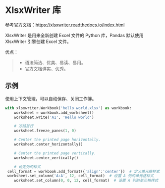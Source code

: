 # XlsxWriter 库

参考官方文档：<https://xlsxwriter.readthedocs.io/index.html>

XlsxWriter 是用来全新创建 Excel 文件的 Python 库，Pandas 默认使用 XlsxWriter 引擎创建 Excel 文件。

优点：

> * 语法简洁、优美、易读、易用。
> * 官方文档详实、优秀。

## 示例

使用上下文管理，可以自动保存、关闭工作簿。

```python
with xlsxwriter.Workbook('hello_world.xlsx') as workbook:
    worksheet = workbook.add_worksheet()
    worksheet.write('A1', 'Hello world')

    # 冻结首行
    worksheet.freeze_panes(1, 0)

    # Center the printed page horizontally.
    worksheet.center_horizontally()

    # Center the printed page vertically.
    worksheet.center_vertically()

    # 设定列的样式
 cell_format = workbook.add_format({'align':'center'})  # 定义单元格样式
 worksheet.set_column('A:A', 12, cell_format)  # 设置 A 列的单元格样式
    worksheet.set_column(0, 0, 12, cell_format)  # 设置 A 列的单元格样式
```
